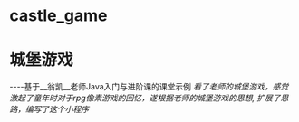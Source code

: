 # castle_game
# 城堡游戏
----基于__翁凯__老师Java入门与进阶课的课堂示例
*看了老师的城堡游戏，感觉激起了童年时对于rpg像素游戏的回忆，遂根据老师的城堡游戏的思想, 扩展了思路，编写了这个小程序*
